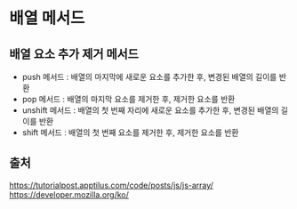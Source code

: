 # 배열 메서드

## 배열 요소 추가 제거 메서드
- push 메서드 : 배열의 마지막에 새로운 요소를 추가한 후, 변경된 배열의 길이를 반환
- pop 메서드 : 배열의 마지막 요소를 제거한 후, 제거한 요소를 반환
- unshift 메서드 : 배열의 첫 번째 자리에 새로운 요소를 추가한 후, 변경된 배열의 길이를 반환
- shift 메서드 : 배열의 첫 번째 요소를 제거한 후, 제거한 요소를 반환

## 출처
https://tutorialpost.apptilus.com/code/posts/js/js-array/     
https://developer.mozilla.org/ko/
